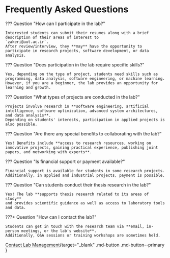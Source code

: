 # Frequently Asked Questions  


??? Question "How can I participate in the lab?"  

    Interested students can submit their resumes along with a brief description of their areas of interest to  
    `zakeri@aut.ac.ir`. 
    After review/interview, they **may** have the opportunity to participate in research projects, software development, or data analysis.  


??? Question "Does participation in the lab require specific skills?"  

    Yes, depending on the type of project, students need skills such as programming, data analysis, software engineering, or machine learning.  
    However, if you are a beginner, the lab provides an opportunity for learning and growth.  


??? Question "What types of projects are conducted in the lab?"  

    Projects involve research in **software engineering, artificial intelligence, software optimization, advanced system architectures, and data analysis**.  
    Depending on students' interests, participation in applied projects is also possible.  


??? Question "Are there any special benefits to collaborating with the lab?"  

    Yes! Benefits include **access to research resources, working on innovative projects, gaining practical experience, publishing joint papers, and networking with experts**.  


??? Question "Is financial support or payment available?"  

    Financial support is available for students in some research projects.  
    Additionally, in applied and industrial projects, payment is possible.  


??? Question "Can students conduct their thesis research in the lab?"  

    Yes! The lab **supports thesis research related to its areas of study**  
    and provides scientific guidance as well as access to laboratory tools and data.  


???+ Question "How can I contact the lab?"  

    Students can get in touch with the research team via **email, in-person meetings, or the lab's website**.  
    Additionally, Q&A sessions or training workshops are sometimes held.  

[Contact Lab Management](https://www.m-zakeri.ir/pages/contact-me.html){target="_blank" .md-button .md-button--primary }